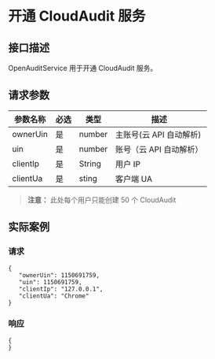 # 开通 CloudAudit 服务
## 接口描述
  OpenAuditService 用于开通 CloudAudit 服务。
## 请求参数
|参数名称|必选|类型|描述|
|---------|---------|---------|--------|
|ownerUin|	是|	number	|主账号(云 API 自动解析)|
|uin|	是|	number|	账号（云 API 自动解析）|
|clientIp|	是	|String	|用户 IP|
|clientUa|	是|	sting	|客户端 UA|
> **注意：**
> 此处每个用户只能创建 50 个 CloudAudit

## 实际案例
### 请求

```
{
   "ownerUin": 1150691759,
   "uin": 1150691759,
   "clientIp": "127.0.0.1",
   "clientUa": "Chrome"
}
```
### 响应

```
{
}
```


